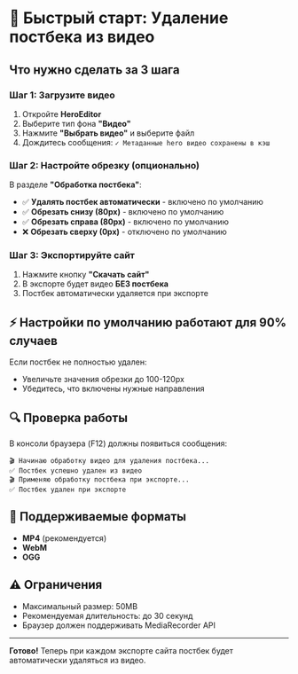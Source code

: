 # 🚀 Быстрый старт: Удаление постбека из видео

## Что нужно сделать за 3 шага

### Шаг 1: Загрузите видео
1. Откройте **HeroEditor**
2. Выберите тип фона **"Видео"**
3. Нажмите **"Выбрать видео"** и выберите файл
4. Дождитесь сообщения: `✓ Метаданные hero видео сохранены в кэш`

### Шаг 2: Настройте обрезку (опционально)
В разделе **"Обработка постбека"**:
- ✅ **Удалять постбек автоматически** - включено по умолчанию
- ✅ **Обрезать снизу (80px)** - включено по умолчанию
- ✅ **Обрезать справа (80px)** - включено по умолчанию
- ❌ **Обрезать сверху (0px)** - отключено по умолчанию

### Шаг 3: Экспортируйте сайт
1. Нажмите кнопку **"Скачать сайт"**
2. В экспорте будет видео **БЕЗ постбека**
3. Постбек автоматически удаляется при экспорте

## ⚡ Настройки по умолчанию работают для 90% случаев

Если постбек не полностью удален:
- Увеличьте значения обрезки до 100-120px
- Убедитесь, что включены нужные направления

## 🔍 Проверка работы

В консоли браузера (F12) должны появиться сообщения:
```
🎬 Начинаю обработку видео для удаления постбека...
✅ Постбек успешно удален из видео
🎬 Применяю обработку постбека при экспорте...
✅ Постбек удален при экспорте
```

## 📱 Поддерживаемые форматы
- **MP4** (рекомендуется)
- **WebM**
- **OGG**

## ⚠️ Ограничения
- Максимальный размер: 50MB
- Рекомендуемая длительность: до 30 секунд
- Браузер должен поддерживать MediaRecorder API

---

**Готово!** Теперь при каждом экспорте сайта постбек будет автоматически удаляться из видео.

